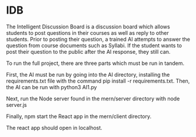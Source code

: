 # IDB
The Intelligent Discussion Board is a discussion board which allows students to post questions in their courses as well as reply to other students. Prior to posting their question, a trained AI attempts to answer the question from course documents such as Syllabi. If the student wants to post their question to the public after the AI response, they still can.  

To run the full project, there are three parts which must be run in tandem. 

First, the AI must be run by going into the AI directory, installing the 
requirements.txt file with the command pip install -r requirements.txt.
Then, the AI can be run with python3 AI1.py

Next, run the Node server found in the mern/server directory with node server.js

Finally, npm start the React app in the mern/client directory. 

The react app should open in localhost.
